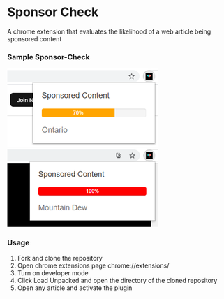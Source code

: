 # Sponsor Check
A chrome extension that evaluates the likelihood of a web article being sponsored content

### Sample Sponsor-Check
![Sample Sponsor Check 1](https://github.com/KavyaVarma/Ad-Alerts/blob/master/sample_images/ad_alert_sample_1.PNG)
&nbsp;&nbsp;&nbsp;&nbsp;
&nbsp;&nbsp;&nbsp;&nbsp;
&nbsp;&nbsp;&nbsp;&nbsp;
&nbsp;&nbsp;&nbsp;&nbsp;
![Sample Sponsor Check 2](https://github.com/KavyaVarma/Ad-Alerts/blob/master/sample_images/ad_alert_sample_2.PNG)

### Usage
1. Fork and clone the repository
2. Open chrome extensions page chrome://extensions/
3. Turn on developer mode
4. Click Load Unpacked and open the directory of the cloned repository
5. Open any article and activate the plugin
